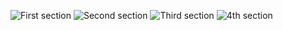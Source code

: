 ![First section](https://github.com/Raiyan-Maksud/Portfolio/assets/87966108/d16795cf-1c86-4fb9-b50a-4451998be938)
![Second section](https://github.com/Raiyan-Maksud/Portfolio/assets/87966108/e16c7c00-2553-40b4-8a64-2cc10a580ec4)
![Third section](https://github.com/Raiyan-Maksud/Portfolio/assets/87966108/92c5a101-1195-4105-b8d1-906255694e60)
![4th section](https://github.com/Raiyan-Maksud/Portfolio/assets/87966108/fa86db56-d038-49d3-b886-b22e57140ab0)
